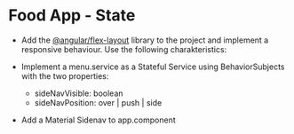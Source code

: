 # Food App - State

- Add the [@angular/flex-layout](https://github.com/angular/flex-layout/wiki) library to the project and implement a responsive behaviour. Use the following charakteristics:

    

- Implement a menu.service as a Stateful Service using BehaviorSubjects with the two properties:

    - sideNavVisible: boolean
    - sideNavPosition: over | push | side

- Add a Material Sidenav to app.component   
 